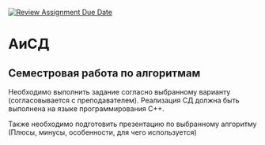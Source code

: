 [![Review Assignment Due Date](https://classroom.github.com/assets/deadline-readme-button-22041afd0340ce965d47ae6ef1cefeee28c7c493a6346c4f15d667ab976d596c.svg)](https://classroom.github.com/a/umXKX6Uh)
# АиСД
## Семестровая работа по алгоритмам

Необходимо выполнить задание согласно выбранному варианту (согласовывается с преподавателем).
Реализация СД должна быть выполнена на языке программирования C++.

Также необходимо подготовить презентацию по выбранному алгоритму (Плюсы, минусы, особенности, для чего используется)
